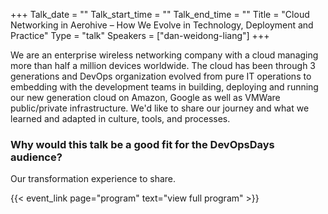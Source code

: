 +++
Talk_date = ""
Talk_start_time = ""
Talk_end_time = ""
Title = "Cloud Networking in Aerohive – How We Evolve in Technology, Deployment and Practice"
Type = "talk"
Speakers = ["dan-weidong-liang"]
+++

We are an enterprise wireless networking company with a cloud managing more than half a million devices worldwide. The cloud has been through 3 generations and DevOps organization evolved from pure IT operations to embedding with the development teams in building, deploying and running our new generation cloud on Amazon, Google as well as VMWare public/private infrastructure. We'd like to share our journey and what we learned and adapted in culture, tools, and processes.

### Why would this talk be a good fit for the DevOpsDays audience?

Our transformation experience to share.

{{< event_link page="program" text="view full program" >}}

